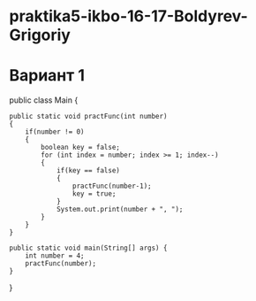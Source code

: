 # praktika5-ikbo-16-17-Boldyrev-Grigoriy

# Вариант 1

public class Main {

    public static void practFunc(int number)
    {
        if(number != 0)
        {
            boolean key = false;
            for (int index = number; index >= 1; index--)
            {
                if(key == false)
                {
                    practFunc(number-1);
                    key = true;
                }
                System.out.print(number + ", ");
            }
        }
    }

    public static void main(String[] args) {
        int number = 4;
        practFunc(number);
    }
}
